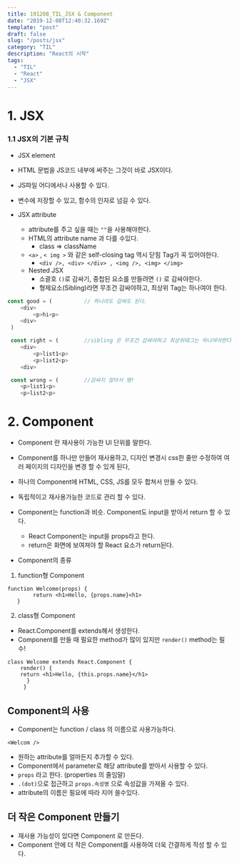 ```yaml
---
title: 191208_TIL_JSX & Component
date: "2019-12-08T12:40:32.169Z"
template: "post"
draft: false
slug: "/posts/jsx"
category: "TIL"
description: "React의 시작"
tags:
  - "TIL"
  - "React"
  - "JSX"
---
```


# 1. JSX

### 1.1 JSX의 기본 규칙

- JSX element
- HTML 문법을 JS코드 내부에 써주는 그것이 바로 JSX이다.
- JS파일 어디에서나 사용할 수 있다.
- 변수에 저장할 수 있고, 함수의 인자로 넘길 수 있다.

- JSX attribute
  - attribute를 주고 싶을 때는 `""`을 사용해야한다.
  - HTML의 attribute name 과 다를 수있다.
    - class => className
  - `<a>` , `< img >` 와 같은 self-closing tag 역시 닫힘 Tag가 꼭 있어야한다.
    - `<div />, <div> </div> , <img />, <img> </img>`
  - Nested JSX
    - 소괄호 `()`로 감싸기, 중첩된 요소를 만들려면 `()` 로 감싸야한다.
    - 형제요소(Sibling)라면 무조건 감싸야하고, 최상위 Tag는 하나여야 한다.

```javascript
const good = (     		// 하나라도 감싸도 된다.
	<div>
    	<p>hi<p>
    <div>
 )

 const right = (   		//sibling 은 무조건 감싸야하고 최상위태그는 하나여야한다.
  	<div>
  		<p>list1<p>
  		<p>list2<p>
  	<div>

 const wrong = (		//감싸지 않아서 땡!
  	<p>list1<p>
  	<p>list2<p>
```

# 2. Component

- Component 란 재사용이 가능한 UI 단위를 말한다.
- Component를 하나만 만들어 재사용하고, 디자인 변경시 css한 줄만 수정하여 여러 페이지의 디자인을 변경 할 수 있게 된다,
- 하나의 Component에 HTML, CSS, JS를 모두 합쳐서 만들 수 있다.
- 독립적이고 재사용가능한 코드로 관리 할 수 있다.
- Component는 function과 비슷. Component도 input을 받아서 return 할 수 있다.

  - React Component는 input을 props라고 한다.
  - return은 화면에 보여져야 할 React 요소가 return된다.

- Component의 종류

1.  function형 Component

```react
function Welcome(props) {
		return <h1>Hello, {props.name}<h1>
   }
```

2.  class형 Component

- React.Component를 extends해서 생성한다.
- Component를 만들 때 필요한 method가 많이 있지만 `render()` method는 필수!

```react
class Welcome extends React.Component {
	render() {
  	return <h1>Hello, {this.props.name}</h1>
      }
     }
```

## Component의 사용

- Component는 function / class 의 이름으로 사용가능하다.

`<Welcom />`

- 원하는 attribute를 얼마든지 추가할 수 있다.
- Component에서 parameter로 해당 attribute를 받아서 사용할 수 있다.
- `props` 라고 한다. (properties 의 줄임말)
- `.(dot)`으로 접근하고 `props.속성명` 으로 속성값을 가져올 수 있다.
- attribute의 이름은 필요에 따라 지어 쓸수있다.

## 더 작은 Component 만들기

- 재사용 가능성이 있다면 Component 로 만든다.
- Component 안에 더 작은 Component를 사용하여 더욱 간결하게 작성 할 수 있다.
